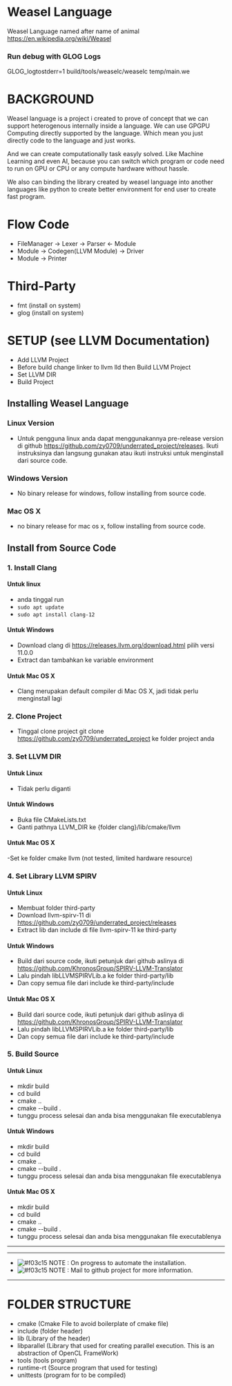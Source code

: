 # Weasel Language

Weasel Language named after name of animal https://en.wikipedia.org/wiki/Weasel

### Run debug with GLOG Logs

GLOG_logtostderr=1 build/tools/weaselc/weaselc temp/main.we

# BACKGROUND

Weasel language is a project i created to prove of concept that we can support heterogenous internally inside a language. We can use GPGPU Computing directly supported by the language. Which mean you just directly code to the language and just works.

And we can create computationally task easyly solved. Like Machine Learning and even AI, because you can switch which program or code need to run on GPU or CPU or any compute hardware without hassle.

We also can binding the library created by weasel language into another languages like python to create better environment for end user to create fast program.

# Flow Code

- FileManager -> Lexer -> Parser <- Module
- Module -> Codegen(LLVM Module) -> Driver
- Module -> Printer

# Third-Party

- fmt (install on system)
- glog (install on system)

# SETUP (see LLVM Documentation)

- Add LLVM Project
- Before build change linker to llvm lld then Build LLVM Project
- Set LLVM DIR
- Build Project

## Installing Weasel Language

### Linux Version

- Untuk pengguna linux anda dapat menggunakannya pre-release version di github https://github.com/zy0709/underrated_project/releases. Ikuti instruksinya dan langsung gunakan atau ikuti instruksi untuk menginstall dari source code.

### Windows Version

- No binary release for windows, follow installing from source code.

### Mac OS X

- no binary release for mac os x, follow installing from source code.

## Install from Source Code

### 1. Install Clang

#### Untuk linux

- anda tinggal run
- `sudo apt update`
- `sudo apt install clang-12`

#### Untuk Windows

- Download clang di https://releases.llvm.org/download.html pilih versi 11.0.0
- Extract dan tambahkan ke variable environment

#### Untuk Mac OS X

- Clang merupakan default compiler di Mac OS X, jadi tidak perlu menginstall lagi

### 2. Clone Project

- Tinggal clone project git clone https://github.com/zy0709/underrated_project ke folder project anda

### 3. Set LLVM DIR

#### Untuk Linux

- Tidak perlu diganti

#### Untuk Windows

- Buka file CMakeLists.txt
- Ganti pathnya LLVM_DIR ke {folder clang}/lib/cmake/llvm

#### Untuk Mac OS X

-Set ke folder cmake llvm (not tested, limited hardware resource)

### 4. Set Library LLVM SPIRV

#### Untuk Linux

- Membuat folder third-party
- Download llvm-spirv-11 di https://github.com/zy0709/underrated_project/releases
- Extract lib dan include di file llvm-spirv-11 ke third-party

#### Untuk Windows

- Build dari source code, ikuti petunjuk dari github aslinya di https://github.com/KhronosGroup/SPIRV-LLVM-Translator
- Lalu pindah libLLVMSPIRVLib.a ke folder third-party/lib
- Dan copy semua file dari include ke third-party/include

#### Untuk Mac OS X

- Build dari source code, ikuti petunjuk dari github aslinya di https://github.com/KhronosGroup/SPIRV-LLVM-Translator
- Lalu pindah libLLVMSPIRVLib.a ke folder third-party/lib
- Dan copy semua file dari include ke third-party/include

### 5. Build Source

#### Untuk Linux

- mkdir build
- cd build
- cmake ..
- cmake --build .
- tunggu process selesai dan anda bisa menggunakan file executablenya

#### Untuk Windows

- mkdir build
- cd build
- cmake ..
- cmake --build .
- tunggu process selesai dan anda bisa menggunakan file executablenya

#### Untuk Mac OS X

- mkdir build
- cd build
- cmake ..
- cmake --build .
- tunggu process selesai dan anda bisa menggunakan file executablenya

---

---

- ![#f03c15](https://via.placeholder.com/15/f03c15/000000?text=+) NOTE : On progress to automate the installation.
- ![#f03c15](https://via.placeholder.com/15/f03c15/000000?text=+) NOTE : Mail to github project for more information.

---

# FOLDER STRUCTURE

- cmake (Cmake File to avoid boilerplate of cmake file)
- include (folder header)
- lib (Library of the header)
- libparallel (Library that used for creating parallel execution. This is an abstraction of OpenCL FrameWork)
- tools (tools program)
- runtime-rt (Source program that used for testing)
- unittests (program for to be compiled)
